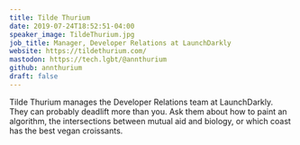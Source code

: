 ```yaml
---
title: Tilde Thurium
date: 2019-07-24T18:52:51-04:00
speaker_image: TildeThurium.jpg
job_title: Manager, Developer Relations at LaunchDarkly
website: https://tildethurium.com/
mastodon: https://tech.lgbt/@annthurium
github: annthurium
draft: false
---
```


Tilde Thurium manages the Developer Relations team at LaunchDarkly. They can probably deadlift more than you. Ask them about how to paint an algorithm, the intersections between mutual aid and biology, or which coast has the best vegan croissants.
